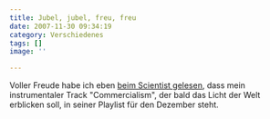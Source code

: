 ```yaml
---
title: Jubel, jubel, freu, freu
date: 2007-11-30 09:34:19
category: Verschiedenes
tags: []
image: ''

---
```


Voller Freude habe ich eben [beim Scientist gelesen](http://blog.myspace.com/index.cfm?fuseaction=blog.view&friendID=19140148&blogID=332937849), dass mein instrumentaler Track "Commercialism", der bald das Licht der Welt erblicken soll, in seiner Playlist für den Dezember steht.
